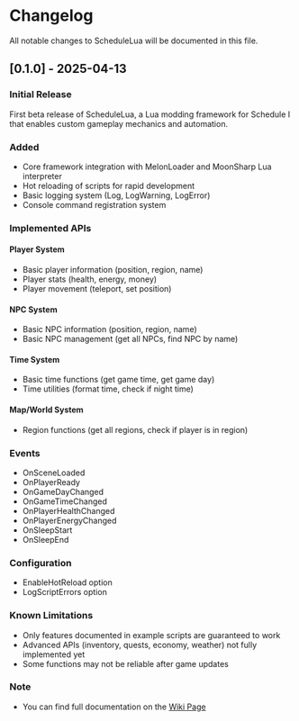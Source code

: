 # Changelog

All notable changes to ScheduleLua will be documented in this file.

## [0.1.0] - 2025-04-13

### Initial Release

First beta release of ScheduleLua, a Lua modding framework for Schedule I that enables custom gameplay mechanics and automation.

### Added

- Core framework integration with MelonLoader and MoonSharp Lua interpreter
- Hot reloading of scripts for rapid development
- Basic logging system (Log, LogWarning, LogError)
- Console command registration system

### Implemented APIs

#### Player System
- Basic player information (position, region, name)
- Player stats (health, energy, money)
- Player movement (teleport, set position)

#### NPC System
- Basic NPC information (position, region, name)
- Basic NPC management (get all NPCs, find NPC by name)

#### Time System
- Basic time functions (get game time, get game day)
- Time utilities (format time, check if night time)

#### Map/World System
- Region functions (get all regions, check if player is in region)

### Events
- OnSceneLoaded
- OnPlayerReady
- OnGameDayChanged
- OnGameTimeChanged
- OnPlayerHealthChanged
- OnPlayerEnergyChanged
- OnSleepStart
- OnSleepEnd

### Configuration
- EnableHotReload option
- LogScriptErrors option

### Known Limitations
- Only features documented in example scripts are guaranteed to work
- Advanced APIs (inventory, quests, economy, weather) not fully implemented yet
- Some functions may not be reliable after game updates 

### Note
- You can find full documentation on the [Wiki Page](https://ifbars.github.io/ScheduleLua-Docs/)